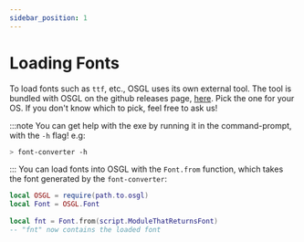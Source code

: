 ```yaml
---
sidebar_position: 1
---
```


# Loading Fonts

To load fonts such as `ttf`, etc., OSGL uses its own external tool. The tool is bundled with OSGL on the github releases page, [here](https://github.com/osgl-rbx/osgl/releases/latest). Pick the one for your OS. If you don't know which to pick, feel free to ask us!

:::note
You can get help with the exe by running it in the command-prompt, with the `-h` flag! e.g:

```bash
> font-converter -h
```

:::
You can load fonts into OSGL with the `Font.from` function, which takes the font generated by the `font-converter`:

```lua
local OSGL = require(path.to.osgl)
local Font = OSGL.Font
​
local fnt = Font.from(script.ModuleThatReturnsFont)
-- "fnt" now contains the loaded font
```